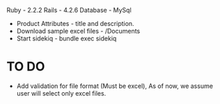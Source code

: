 Ruby - 2.2.2
Rails - 4.2.6
Database - MySql

- Product Attributes - title and description. 
- Download sample excel files - /Documents
- Start sidekiq - bundle exec sidekiq

# TO DO
- Add validation for file format (Must be excel), As of now, we assume user will select only excel files.
